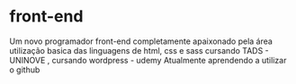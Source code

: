 # front-end
Um novo programador front-end completamente apaixonado pela área
utilização basica das linguagens de html, css e sass
cursando TADS - UNINOVE , cursando wordpress - udemy
Atualmente aprendendo a utilizar o github 
